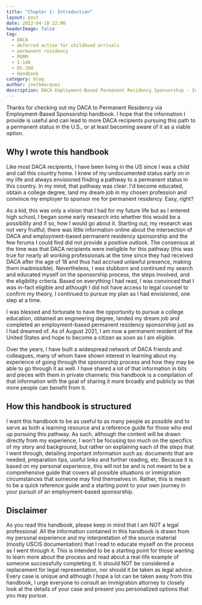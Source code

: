 ```yaml
---
title: "Chapter 1: Introduction"
layout: post
date: 2022-04-18 22:00
headerImage: false
tag:
  - DACA
  - deferred action for childhood arrivals
  - permanent residency
  - PERM
  - I-140
  - DS-260
  - Handbook
category: blog
author: joelhmarquez
description: DACA Employment-Based Permanent Residency Sponsorship - Introduction
---
```


Thanks for checking out my DACA to Permanent Residency via Employment-Based Sponsorship handbook.
I hope that the information I provide is useful and can lead to more DACA recipients pursuing this path to a permanent status in the U.S., or at least becoming aware of it as a viable option.

## Why I wrote this handbook
Like most DACA recipients, I have been living in the US since I was a child and call this country home. I knew of my undocumented status early on in my life and always envisioned finding a pathway to a permanent status in this country. In my mind, that pathway was clear: I'd become educated, obtain a college degree, land my dream job in my chosen profession and convince my employer to sponsor me for permanent residency. Easy, right?

As a kid, this was only a vision that I had for my future life but as I entered high school, I began some early research into whether this would be a possibility and if so, how I would go about it. Starting out, my research was not very fruitful; there was little information online about the intersection of DACA and employment-based permanent residency sponsorship and the few forums I could find did not provide a positive outlook. The consensus at the time was that DACA recipients were ineligible for this pathway (this was true for nearly all working professionals at the time since they had received DACA after the age of 18 and thus had accrued unlawful presence, making them inadmissible). Nevertheless, I was stubborn and continued my search and educated myself on the sponsorship process, the steps involved, and the eligibility criteria. Based on everything I had read, I was convinced that I was in-fact eligible and although I did not have access to legal counsel to confirm my theory, I continued to pursue my plan as I had envisioned, one step at a time. 

I was blessed and fortunate to have the opportunity to pursue a college education, obtained an engineering degree, landed my dream job and completed an employment-based permanent residency sponsorship just as I had dreamed of. As of August 2021, I am now a permanent resident of the United States and hope to become a citizen as soon as I am eligible.

Over the years, I have built a widespread network of DACA friends and colleagues, many of whom have shown interest in learning about my experience of going through the sponsorship process and how they may be able to go through it as well. I have shared a lot of that information in bits and pieces with them in private channels; this handbook is a compilation of that information with the goal of sharing it more broadly and publicly so that more people can benefit from it.

## How this handbook is structured
I want this handbook to be as useful to as many people as possible and to serve as both a learning resource and a reference guide for those who end up pursuing this pathway. As such, although the content will be drawn directly from my experience, I won’t be focusing too much on the specifics of my story and background, but rather on explaining each of the steps that I went through, detailing important information such as: documents that are needed, preparation tips, useful links and further reading, etc.
Because it is based on my personal experience, this will not be and is not meant to be a comprehensive guide that covers all possible situations or immigration circumstances that someone may find themselves in. Rather, this is meant to be a quick reference guide and a starting point to your own journey in your pursuit of an employment-based sponsorship.

## Disclaimer
As you read this handbook, please keep in mind that I am NOT a legal professional. All the information contained in this handbook is drawn from my personal experience and my interpretation of the source material (mostly USCIS documentation) that I read to educate myself on the process as I went through it. This is intended to be a starting point for those wanting to learn more about the process and read about a real-life example of someone successfully completing it. It should NOT be considered a replacement for legal representation, nor should it be taken as legal advice. Every case is unique and although I hope a lot can be taken away from this handbook, I urge everyone to consult an immigration attorney to closely look at the details of your case and present you personalized options that you may pursue.